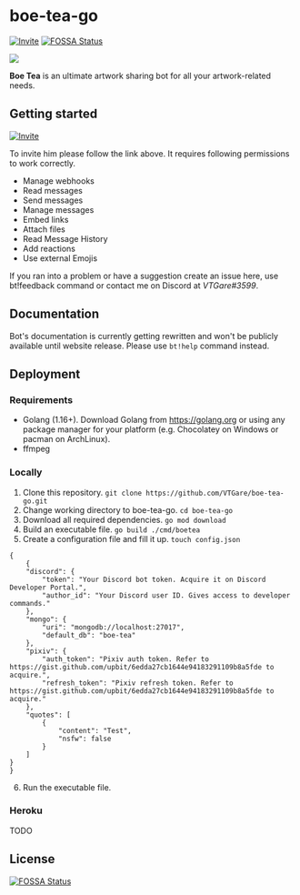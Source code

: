 # boe-tea-go

[![Invite](https://img.shields.io/badge/Invite%20Link-%40Boe%20Tea-brightgreen)](https://discord.com/api/oauth2/authorize?client_id=636468907049353216&permissions=537259072&scope=bot)
[![FOSSA Status](https://app.fossa.com/api/projects/git%2Bgithub.com%2FVTGare%2Fboe-tea-go.svg?type=shield)](https://app.fossa.com/projects/git%2Bgithub.com%2FVTGare%2Fboe-tea-go?ref=badge_shield)

<img align="center" src="https://cdn.discordapp.com/avatars/636468907049353216/9bba642061fe0d500e92987098fdcf85.png?size=256">

**Boe Tea** is an ultimate artwork sharing bot for all your artwork-related needs.

## Getting started

[![Invite](https://img.shields.io/badge/Invite%20Link-%40Boe%20Tea-brightgreen)](https://discord.com/api/oauth2/authorize?client_id=636468907049353216&permissions=537259072&scope=bot)

To invite him please follow the link above. It requires following permissions to work correctly.
-   Manage webhooks
-   Read messages
-   Send messages
-   Manage messages
-   Embed links
-   Attach files
-   Read Message History
-   Add reactions
-   Use external Emojis

If you ran into a problem or have a suggestion create an issue here, use bt!feedback command or contact me on Discord at _VTGare#3599_.

## Documentation

Bot's documentation is currently getting rewritten and won't be publicly available until website release. Please use `bt!help` command instead.

## Deployment

### Requirements
- Golang (1.16+). Download Golang from https://golang.org or using any package manager for your platform (e.g. Chocolatey on Windows or pacman on ArchLinux).
- ffmpeg

### Locally
1. Clone this repository. `git clone https://github.com/VTGare/boe-tea-go.git`
2. Change working directory to boe-tea-go. `cd boe-tea-go`
3. Download all required dependencies. `go mod download`
4. Build an executable file. `go build ./cmd/boetea`
5. Create a configuration file and fill it up. `touch config.json`
```
{
    {
    "discord": {
        "token": "Your Discord bot token. Acquire it on Discord Developer Portal.",
        "author_id": "Your Discord user ID. Gives access to developer commands."
    },
    "mongo": {
        "uri": "mongodb://localhost:27017",
        "default_db": "boe-tea"
    },
    "pixiv": {
        "auth_token": "Pixiv auth token. Refer to https://gist.github.com/upbit/6edda27cb1644e94183291109b8a5fde to acquire.",
        "refresh_token": "Pixiv refresh token. Refer to https://gist.github.com/upbit/6edda27cb1644e94183291109b8a5fde to acquire."
    },
    "quotes": [
        {
            "content": "Test",
            "nsfw": false
        }
    ]
}
}
```
6. Run the executable file.

### Heroku
TODO

## License
[![FOSSA Status](https://app.fossa.com/api/projects/git%2Bgithub.com%2FVTGare%2Fboe-tea-go.svg?type=large)](https://app.fossa.com/projects/git%2Bgithub.com%2FVTGare%2Fboe-tea-go?ref=badge_large)